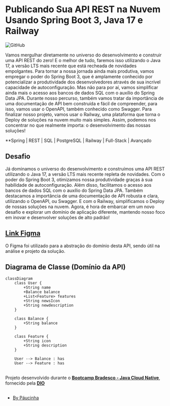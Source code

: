 # Publicando Sua API REST na Nuvem Usando Spring Boot 3, Java 17 e Railway

![GitHub](https://img.shields.io/github/license/Paucinha/api-ecommerce-dio?style=flat-square)

Vamos mergulhar diretamente no universo do desenvolvimento e construir uma API REST do zero! E o melhor de tudo, faremos isso utilizando o Java 17, a versão LTS mais recente que está recheada de novidades empolgantes. Para tornar a nossa jornada ainda mais produtiva, vamos empregar o poder do Spring Boot 3, que é amplamente conhecido por potencializar a produtividade dos desenvolvedores através de sua incrível capacidade de autoconfiguração. Mas não para por aí, vamos simplificar ainda mais o acesso aos bancos de dados SQL com o auxílio do Spring Data JPA. Durante nosso percurso, também vamos tratar da importância de uma documentação de API bem construída e fácil de compreender, para isso, vamos usar o OpenAPI, também conhecido como Swagger. Para finalizar nosso projeto, vamos usar o Railway, uma plataforma que torna o Deploy de soluções na nuvem muito mais simples. Assim, podemos nos concentrar no que realmente importa: o desenvolvimento das nossas soluções!

**Spring | REST | SQL | PostgreSQL | Railway | Full-Stack | Avançado

## Desafio

Já dominamos o universo do desenvolvimento e construímos uma API REST utilizando o Java 17, a versão LTS mais recente repleta de novidades. Com o poder do Spring Boot 3, otimizamos nossa produtividade graças à sua habilidade de autoconfiguração. Além disso, facilitamos o acesso aos bancos de dados SQL com o auxílio do Spring Data JPA. Também destacamos a importância de uma documentação de API robusta e clara, utilizando o OpenAPI, ou Swagger. E com o Railway, simplificamos o Deploy de nossas soluções na nuvem. Agora, é hora de embarcar em um novo desafio e explorar um domínio de aplicação diferente, mantendo nosso foco em inovar e desenvolver soluções de alto padrão!

## [**Link Figma**](https://www.figma.com/design/PTY4FETHUt0twyCyReemBL/Bradesco-bootcamp?node-id=0-1&t=sezpCYgovS44iV4g-1)

O Figma foi utilizado para a abstração do domínio desta API, sendo útil na análise e projeto da solução.

## Diagrama de Classe (Domínio da API)

```mermaid
classDiagram
    class User {
        +String name
        +Balance balance
        +List<Feature> features
        +String newsIcon
        +String newdescription
    }

    class Balance {
        +String balance
    }

    class Feature {
        +String icon
        +String description
    }

    User --> Balance : has
    User --> Feature : has
```

##

Projeto desenvolvido durante o [**Bootcamp Bradesco - Java Cloud Native**](https://www.dio.me/bootcamp/bradesco-java-cloud-native), fornecido pela [**DIO**](https://www.dio.me/)

##

- [By Páucinha](https://github.com/Paucinha)

